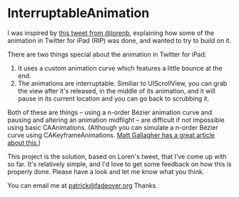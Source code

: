 # InterruptableAnimation

I was inspired by [this tweet from @lorenb](https://twitter.com/lorenb/status/243468483545931776), explaining how some of the animation in Twitter for iPad (RIP) was done, and wanted to try to build on it.

There are two things special about the animation in Twitter for iPad:

1. It uses a custom animation curve which features a little bounce at the end.
2. The animations are interruptable. Similiar to UIScrollView, you can grab the view after it's released, in the middle of its animation, and it will pause in its current location and you can go back to scrubbing it.

Both of these are things – using a n-order Bézier animation curve and pausing and altering an animation midflight – are difficult if not impossible using basic CAAnimations. (Although you can simulate a n-order Bézier curve using CAKeyframeAnimations. [Matt Gallagher has a great article about this.](http://www.cocoawithlove.com/2008/09/parametric-acceleration-curves-in-core.html))

This project is the solution, based on Loren's tweet, that I've come up with so far. It's relatively simple, and I'd love to get some feedback on how this is properly done. Please have a look and let me know what you think.

You can email me at [patrick@fadeover.org](mailto://patrick@fadeover.org) Thanks.
